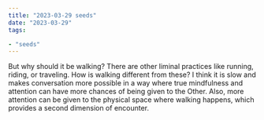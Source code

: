 ```yaml
---
title: "2023-03-29 seeds"
date: "2023-03-29"
tags:

- "seeds"
---
```


But why should it be walking? There are other liminal practices like running, riding, or traveling. How is walking different from these? I think it is slow and makes conversation more possible in a way where true mindfulness and attention can have more chances of being given to the Other. Also, more attention can be given to the physical space where walking happens, which provides a second dimension of encounter.